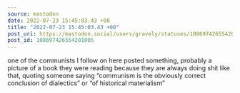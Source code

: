 ```yaml
---
source: mastodon
date: 2022-07-23 15:45:03.43 +00
title: "2022-07-23 15:45:03.43 +00"
post_uri: https://mastodon.social/users/gravely/statuses/108697426554201005
post_id: 108697426554201005
---
```

one of the communists I follow on here posted something, probably a picture of a book they were reading because they are always doing shit like that, quoting someone saying “communism is the obviously correct conclusion of dialectics” or “of historical materialism”


